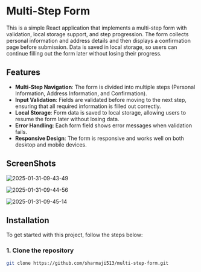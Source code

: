 # Multi-Step Form

This is a simple React application that implements a multi-step form with validation, local storage support, and step progression. The form collects personal information and address details and then displays a confirmation page before submission. Data is saved in local storage, so users can continue filling out the form later without losing their progress.

## Features

- **Multi-Step Navigation**: The form is divided into multiple steps (Personal Information, Address Information, and Confirmation).
- **Input Validation**: Fields are validated before moving to the next step, ensuring that all required information is filled out correctly.
- **Local Storage**: Form data is saved to local storage, allowing users to resume the form later without losing data.
- **Error Handling**: Each form field shows error messages when validation fails.
- **Responsive Design**: The form is responsive and works well on both desktop and mobile devices.


## ScreenShots

![2025-01-31-09-43-49](https://github.com/user-attachments/assets/2c0b0979-eee1-4b6b-b06d-8dd593969682)


![2025-01-31-09-44-56](https://github.com/user-attachments/assets/8c329f43-8d10-40f0-9af5-d6de0931d57c)


![2025-01-31-09-45-14](https://github.com/user-attachments/assets/198b5b7e-21b7-49dd-b884-a27e0c9d6f5a)

## Installation

To get started with this project, follow the steps below:

### 1. Clone the repository

```bash
git clone https://github.com/sharmaji513/multi-step-form.git





